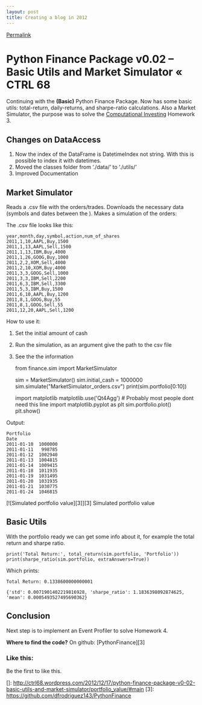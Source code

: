 ```yaml
---
layout: post
title: Creating a blog in 2012
---
```


[Permalink](http://ctrl68.wordpress.com/2012/12/17/python-finance-package-v0-02-basic-utils-and-market-simulator/ "Permalink to Python Finance Package v0.02 – Basic Utils and Market Simulator « CTRL 68")

# Python Finance Package v0.02 – Basic Utils and Market Simulator « CTRL 68

Continuing with the **(Basic)** Python Finance Package. Now has some basic utils: total-return, daily-returns, and sharpe-ratio calculations. Also a Market Simulator, the purpose was to solve the [Computational Investing][1] Homework 3.

## Changes on DataAccess

1.  Now the index of the DataFrame is DatetimeIndex not string. With this is possible to index it with datetimes.
2.  Moved the classes folder from ‘./data/’ to ‘./utils/’
3.  Improved Documentation

## Market Simulator

Reads a .csv file with the orders/trades. Downloads the necessary data (symbols and dates between the ). Makes a simulation of the orders:

The .csv file looks like this:

    year,month,day,symbol,action,num_of_shares
    2011,1,10,AAPL,Buy,1500
    2011,1,13,AAPL,Sell,1500
    2011,1,13,IBM,Buy,4000
    2011,1,26,GOOG,Buy,1000
    2011,2,2,XOM,Sell,4000
    2011,2,10,XOM,Buy,4000
    2011,3,3,GOOG,Sell,1000
    2011,3,3,IBM,Sell,2200
    2011,6,3,IBM,Sell,3300
    2011,5,3,IBM,Buy,1500
    2011,6,10,AAPL,Buy,1200
    2011,8,1,GOOG,Buy,55
    2011,8,1,GOOG,Sell,55
    2011,12,20,AAPL,Sell,1200

How to use it:

1.  Set the initial amount of cash
2.  Run the simulation,  as an argument give the path to the csv file
3.  See the the information


    from finance.sim import MarketSimulator

    sim = MarketSimulator()
    sim.initial_cash = 1000000
    sim.simulate("MarketSimulator_orders.csv")
    print(sim.portfolio[0:10])

    import matplotlib
    matplotlib.use('Qt4Agg') # Probably most people dont need this line
    import matplotlib.pyplot as plt
    sim.portfolio.plot()
    plt.show()


Output:

    Portfolio
    Date
    2011-01-10  1000000
    2011-01-11   998785
    2011-01-12  1002940
    2011-01-13  1004815
    2011-01-14  1009415
    2011-01-18  1011935
    2011-01-19  1031495
    2011-01-20  1031935
    2011-01-21  1030775
    2011-01-24  1046815

[![Simulated portfolio value][3]][3]
Simulated portfolio value

## Basic Utils

With the portfolio ready we can get some info about it, for example the total return and sharpe ratio.


    print('Total Return:', total_return(sim.portfolio, 'Portfolio'))
    print(sharpe_ratio(sim.portfolio, extraAnswers=True))


Which prints:

    Total Return: 0.1338600000000001

    {'std': 0.0071901402219816928, 'sharpe_ratio': 1.1836398092874625, 'mean': 0.0005493527495690362}

## Conclusion

Next step is to implement an Event Profiler to solve Homework 4.

**Where to find the code?** On github: [PythonFinance][3]

### Like this:

Be the first to like this.

 [1]: https://class.coursera.org/compinvesting1-2012-001/class/index "Computational Investing"
 []: http://ctrl68.wordpress.com/2012/12/17/python-finance-package-v0-02-basic-utils-and-market-simulator/portfolio_value/#main
 [3]: https://github.com/dfrodriguez143/PythonFinance
